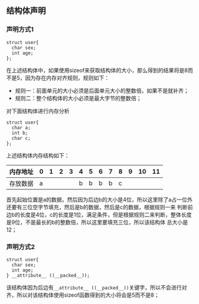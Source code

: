 ## 结构体声明
### 声明方式1
```
struct user{
  char sex;
  int age;
};
```
在上述结构体中，如果使用sizeof来获取结构体的大小，那么得到的结果将是8而不是5，因为存在内存对齐规则，规则如下：
- 规则一：前面单元的大小必须是后面单元大小的整数倍，如果不是就补齐；
- 规则二：整个结构体的大小必须是最大字节的整数倍；


对下面结构体进行内存分析
```
struct user{
  char a;
  int b;
  char c;
};
```
上述结构体内存结构如下：

| 内存地址 | 0 | 1 | 2 | 3 | 4 | 5 | 6 | 7 | 8 | 9 | 10 | 11 |
| --- | --- | --- | --- | --- | --- | --- | --- | --- | --- | --- | --- | --- |
| 存放数据 | a | | | | b | b | b | b | c | | | |

首先起始位置是a的数据，然后因为后边b的大小是4位，所以这里除了a占一位外还要有三位空字节填充，然后是b的数据，然后是c的数据，根据规则一来
判断前边b的长度是4位，c的长度是1位，满足条件，但是根据规则二来判断，整体长度是9位，不是最长的b的整数倍，所以这里要填充三位，所以该结构体
总大小是12；

### 声明方式2
```
struct user{
  char sex;
  int age;
} __attribute__ ((__packed__));
```
该结构体因为后边有`__attribute__ ((__packed__))`关键字，所以不会进行对齐，所以对该结构体使用sizeof函数得到的大小将会是5而不是8；